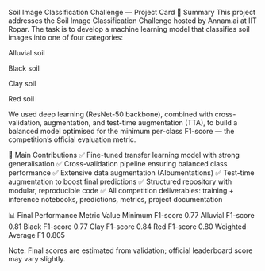  Soil Image Classification Challenge — Project Card
📌 Summary
This project addresses the Soil Image Classification Challenge hosted by Annam.ai at IIT Ropar.
The task is to develop a machine learning model that classifies soil images into one of four categories:

Alluvial soil

Black soil

Clay soil

Red soil

We used deep learning (ResNet-50 backbone), combined with cross-validation, augmentation, and test-time augmentation (TTA), to build a balanced model optimised for the minimum per-class F1-score — the competition’s official evaluation metric.

🚀 Main Contributions
✅ Fine-tuned transfer learning model with strong generalisation
✅ Cross-validation pipeline ensuring balanced class performance
✅ Extensive data augmentation (Albumentations)
✅ Test-time augmentation to boost final predictions
✅ Structured repository with modular, reproducible code
✅ All competition deliverables: training + inference notebooks, predictions, metrics, project documentation

📊 Final Performance
Metric	Value
Minimum F1-score	0.77
Alluvial F1-score	0.81
Black F1-score	0.77
Clay F1-score	0.84
Red F1-score	0.80
Weighted Average F1	0.805

Note: Final scores are estimated from validation; official leaderboard score may vary slightly.
